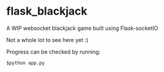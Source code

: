 # flask_blackjack
A WIP websocket blackjack game built using Flask-socketIO

Not a whole lot to see here yet :)

Progress can be checked by running:

`$python app.py`
